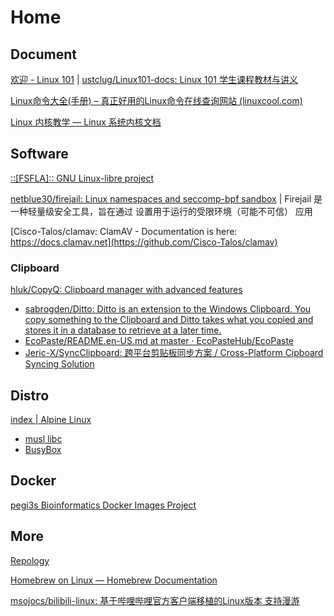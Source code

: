 # Home

## Document

[欢迎 - Linux 101](https://101.lug.ustc.edu.cn/) | [ustclug/Linux101-docs: Linux 101 学生课程教材与讲义](https://github.com/ustclug/Linux101-docs)

[Linux命令大全(手册) – 真正好用的Linux命令在线查询网站 (linuxcool.com)](https://www.linuxcool.com/)

[Linux 内核教学 — Linux 系统内核文档](https://linux-kernel-labs-zh.xyz/index.html)

## Software

[::[FSFLA]:: GNU Linux-libre project](https://www.fsfla.org/ikiwiki/selibre/linux-libre/)

[netblue30/firejail: Linux namespaces and seccomp-bpf sandbox](https://github.com/netblue30/firejail) | Firejail 是一种轻量级安全工具，旨在通过 设置用于运行的受限环境（可能不可信） 应用

[Cisco-Talos/clamav: ClamAV - Documentation is here: https://docs.clamav.net](https://github.com/Cisco-Talos/clamav)

### Clipboard

[hluk/CopyQ: Clipboard manager with advanced features](https://github.com/hluk/CopyQ)

- [sabrogden/Ditto: Ditto is an extension to the Windows Clipboard. You copy something to the Clipboard and Ditto takes what you copied and stores it in a database to retrieve at a later time.](https://github.com/sabrogden/Ditto)
- [EcoPaste/README.en-US.md at master · EcoPasteHub/EcoPaste](https://github.com/EcoPasteHub/EcoPaste)
- [Jeric-X/SyncClipboard: 跨平台剪贴板同步方案 / Cross-Platform Cipboard Syncing Solution](https://github.com/Jeric-X/SyncClipboard)

## Distro

[index | Alpine Linux](https://www.alpinelinux.org/)

- [musl libc](https://musl.libc.org/)
- [BusyBox](https://www.busybox.net/)

## Docker

[pegi3s Bioinformatics Docker Images Project](http://bdip.i3s.up.pt/)

## More

[Repology](https://repology.org/)

[Homebrew on Linux — Homebrew Documentation](https://docs.brew.sh/Homebrew-on-Linux)

[msojocs/bilibili-linux: 基于哔哩哔哩官方客户端移植的Linux版本 支持漫游](https://github.com/msojocs/bilibili-linux)
